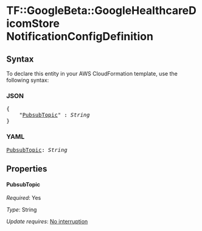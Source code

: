 # TF::GoogleBeta::GoogleHealthcareDicomStore NotificationConfigDefinition

## Syntax

To declare this entity in your AWS CloudFormation template, use the following syntax:

### JSON

<pre>
{
    "<a href="#pubsubtopic" title="PubsubTopic">PubsubTopic</a>" : <i>String</i>
}
</pre>

### YAML

<pre>
<a href="#pubsubtopic" title="PubsubTopic">PubsubTopic</a>: <i>String</i>
</pre>

## Properties

#### PubsubTopic

_Required_: Yes

_Type_: String

_Update requires_: [No interruption](https://docs.aws.amazon.com/AWSCloudFormation/latest/UserGuide/using-cfn-updating-stacks-update-behaviors.html#update-no-interrupt)

